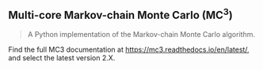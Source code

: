 ## Multi-core Markov-chain Monte Carlo (MC<sup>3</sup>)
> A Python implementation of the Markov-chain Monte Carlo algorithm.

Find the full MC3 documentation at <https://mc3.readthedocs.io/en/latest/>, and select the latest version 2.X.

